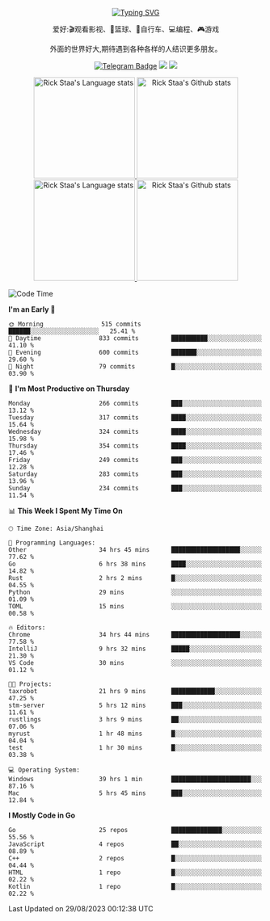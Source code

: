 <div align="center"> 

[![Typing SVG](https://readme-typing-svg.herokuapp.com?size=25&duration=2500&color=eeeeee&vCenter=true&width=200&height=40&lines=Hi+there+%F0%9F%91%8B%F0%9F%8F%BB;I'm+DanBai)](https://git.io/typing-svg)

爱好:🎬观看影视、🏀篮球、🚴自行车、💻编程、🎮游戏

外面的世界好大,期待遇到各种各样的人结识更多朋友。

[![Telegram Badge](https://img.shields.io/badge/-Telegram-blue?style=flat&logo=Telegram&logoColor=white)](https://t.me/danbai9420) 
[![](https://img.shields.io/badge/-Blog-brightgreen?style=flat&logo=Blogger&logoColor=white)](https://p00q.cn)
[![](https://img.shields.io/badge/-Email-red?style=flat&logo=Mail.Ru&logoColor=white)](mailto:danbai@88.com)
</div>

<!-- Light Mode -->
<div align="center"> 
<a href="https://github.com/anuraghazra/github-readme-stats#gh-light-mode-only">
<img height=200 src="https://github-readme-stats.vercel.app/api/top-langs/?username=danbai225&layout=compact&langs_count=10&hide_border=1&role=OWNER,COLLABORATOR#gh-light-mode-only" alt="Rick Staa's Language stats" />
</a>
<a href="https://github.com/anuraghazra/github-readme-stats#gh-light-mode-only">
<img height=200 src="https://github-readme-stats.vercel.app/api?username=danbai225&show_icons=true&count_private=true&line_height=28&hide_border=1&include_all_commits=true&card_width=450&role=OWNER,COLLABORATOR&exclude_repo=github-readme-stats#gh-light-mode-only" alt="Rick Staa's Github stats" />
</a>
</div>

<!-- Dark Mode -->
<div align="center"> 
<a href="https://github.com/anuraghazra/github-readme-stats#gh-dark-mode-only">
<img height=200 src="https://github-readme-stats.vercel.app/api/top-langs/?username=danbai225&layout=compact&langs_count=10&hide_border=1&role=OWNER,COLLABORATOR&theme=github_dark#gh-dark-mode-only" alt="Rick Staa's Language stats" />
</a>
<a href="https://github.com/anuraghazra/github-readme-stats#gh-dark-mode-only">
<img height=200 src="https://github-readme-stats.vercel.app/api?username=danbai225&show_icons=true&count_private=true&line_height=28&hide_border=1&include_all_commits=true&card_width=450&role=OWNER,COLLABORATOR&exclude_repo=github-readme-stats&theme=github_dark#gh-dark-mode-only" alt="Rick Staa's Github stats" />
</a>
</div>

<!--START_SECTION:waka-->
![Code Time](http://img.shields.io/badge/Code%20Time-970%20hrs%209%20mins-blue)

**I'm an Early 🐤** 

```text
🌞 Morning                515 commits         ██████░░░░░░░░░░░░░░░░░░░   25.41 % 
🌆 Daytime                833 commits         ██████████░░░░░░░░░░░░░░░   41.10 % 
🌃 Evening                600 commits         ███████░░░░░░░░░░░░░░░░░░   29.60 % 
🌙 Night                  79 commits          █░░░░░░░░░░░░░░░░░░░░░░░░   03.90 % 
```
📅 **I'm Most Productive on Thursday** 

```text
Monday                   266 commits         ███░░░░░░░░░░░░░░░░░░░░░░   13.12 % 
Tuesday                  317 commits         ████░░░░░░░░░░░░░░░░░░░░░   15.64 % 
Wednesday                324 commits         ████░░░░░░░░░░░░░░░░░░░░░   15.98 % 
Thursday                 354 commits         ████░░░░░░░░░░░░░░░░░░░░░   17.46 % 
Friday                   249 commits         ███░░░░░░░░░░░░░░░░░░░░░░   12.28 % 
Saturday                 283 commits         ███░░░░░░░░░░░░░░░░░░░░░░   13.96 % 
Sunday                   234 commits         ███░░░░░░░░░░░░░░░░░░░░░░   11.54 % 
```


📊 **This Week I Spent My Time On** 

```text
🕑︎ Time Zone: Asia/Shanghai

💬 Programming Languages: 
Other                    34 hrs 45 mins      ███████████████████░░░░░░   77.62 % 
Go                       6 hrs 38 mins       ████░░░░░░░░░░░░░░░░░░░░░   14.82 % 
Rust                     2 hrs 2 mins        █░░░░░░░░░░░░░░░░░░░░░░░░   04.55 % 
Python                   29 mins             ░░░░░░░░░░░░░░░░░░░░░░░░░   01.09 % 
TOML                     15 mins             ░░░░░░░░░░░░░░░░░░░░░░░░░   00.58 % 

🔥 Editors: 
Chrome                   34 hrs 44 mins      ███████████████████░░░░░░   77.58 % 
IntelliJ                 9 hrs 32 mins       █████░░░░░░░░░░░░░░░░░░░░   21.30 % 
VS Code                  30 mins             ░░░░░░░░░░░░░░░░░░░░░░░░░   01.12 % 

🐱‍💻 Projects: 
taxrobot                 21 hrs 9 mins       ████████████░░░░░░░░░░░░░   47.25 % 
stm-server               5 hrs 12 mins       ███░░░░░░░░░░░░░░░░░░░░░░   11.61 % 
rustlings                3 hrs 9 mins        ██░░░░░░░░░░░░░░░░░░░░░░░   07.06 % 
myrust                   1 hr 48 mins        █░░░░░░░░░░░░░░░░░░░░░░░░   04.04 % 
test                     1 hr 30 mins        █░░░░░░░░░░░░░░░░░░░░░░░░   03.38 % 

💻 Operating System: 
Windows                  39 hrs 1 min        ██████████████████████░░░   87.16 % 
Mac                      5 hrs 45 mins       ███░░░░░░░░░░░░░░░░░░░░░░   12.84 % 
```

**I Mostly Code in Go** 

```text
Go                       25 repos            ██████████████░░░░░░░░░░░   55.56 % 
JavaScript               4 repos             ██░░░░░░░░░░░░░░░░░░░░░░░   08.89 % 
C++                      2 repos             █░░░░░░░░░░░░░░░░░░░░░░░░   04.44 % 
HTML                     1 repo              █░░░░░░░░░░░░░░░░░░░░░░░░   02.22 % 
Kotlin                   1 repo              █░░░░░░░░░░░░░░░░░░░░░░░░   02.22 % 
```




 Last Updated on 29/08/2023 00:12:38 UTC
<!--END_SECTION:waka-->
